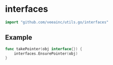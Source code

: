 # interfaces

```go
import "github.com/veeainc/utils.go/interfaces"
```

## Example

```go
func takePointer(obj interface{}) {
	interfaces.EnsurePointer(obj)
}

```